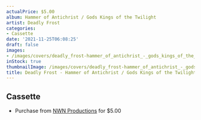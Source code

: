 ```yaml
---
actualPrice: $5.00
album: Hammer of Antichrist / Gods Kings of the Twilight
artist: Deadly Frost
categories:
- Cassette
date: '2021-11-25T06:08:25'
draft: false
images:
- /images/covers/deadly_frost-hammer_of_antichrist_-_gods_kings_of_the_twilight.png
inStock: true
thumbnailImage: /images/covers/deadly_frost-hammer_of_antichrist_-_gods_kings_of_the_twilight-thumb.png
title: Deadly Frost - Hammer of Antichrist / Gods Kings of the Twilight
---
```


## Cassette
* Purchase from [NWN Productions](http://shop.nwnprod.com/index.php?route=product/product&path=73&product_id=3806&sort=pd.name&order=ASC) for $5.00

